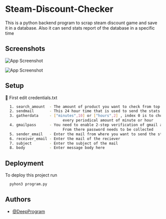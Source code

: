 
# Steam-Discount-Checker

This is a python backend program to scrap steam discount game and save it in a database. Also it can send stats report of the database in a specific time


## Screenshots

![App Screenshot](https://i.postimg.cc/63d2Yp7M/Screenshot-20220806-211735.png)

![App Screenshot](https://i.postimg.cc/RhSFdQx0/Screenshot-20220806-211823.png)

## Setup
🔴 First edit credentials.txt
```bash
  1. search_amount  - The amount of product you want to check from top seller section (1000 take 3-4 minutes) 
  2. sendmail       - This 24 hour time that is used to send the stats from the scraped data to a email
  3. gatherdata     - ["minutes",10] or ["hours",2] , index 0 is to choose whether you want to scrap data every hours or minutes and index 1 is to choose
                          every periodical amount of minute or hour
  4. gmailpass      - You need to enable 2-step verification of gmail and under 2-step verification there is a app password section.
                          From there password needs to be collected
  5. sender_email   - Enter the mail from where you want to send the stats data
  6. receiver_email - Enter the mail of the reciever
  7. subject        - Enter the subject of the mail
  8. body           - Enter message body here
```
## Deployment

To deploy this project run

```bash
  pyhon3 program.py
```


## Authors

- [@DeepProgram](https://github.com/DeepProgram)

